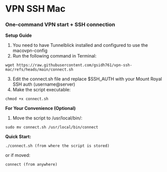 # VPN SSH Mac  
### One-command VPN start + SSH connection  

**Setup Guide**
1. You need to have Tunnelblick installed and configured to use the macovpn-config
2. Run the following command in Terminal:
```
wget https://raw.githubusercontent.com/gsidh761/vpn-ssh-mac/refs/heads/main/connect.sh
```
3. Edit the connect.sh file and replace $SSH_AUTH with your Mount Royal SSH auth (username@server)
4. Make the script executable:
```
chmod +x connect.sh
```

**For Your Convenience (Optional)**
1. Move the script to /usr/local/bin/:
```
sudo mv connect.sh /usr/local/bin/connect
```

**Quick Start:**  
```
./connect.sh (from where the script is stored)
```
or if moved:
```
connect (from anywhere)
```
